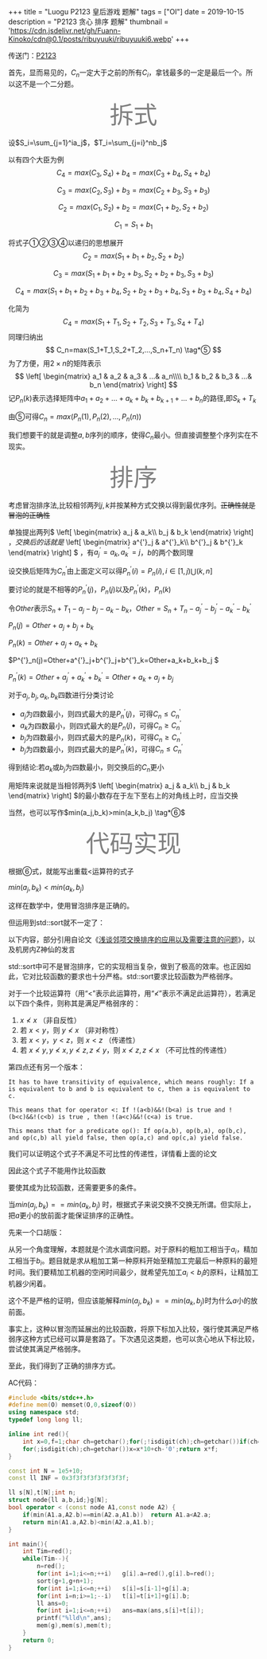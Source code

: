+++
title = "Luogu P2123 皇后游戏 题解"
tags = ["OI"]
date = 2019-10-15
description = "P2123 贪心 排序 题解"
thumbnail = 'https://cdn.jsdelivr.net/gh/Fuann-Kinoko/cdn@0.1/posts/ribuyuuki/ribuyuuki6.webp'
+++

传送门：[P2123](https://www.luogu.org/problem/P2123)

首先，显而易见的，$C_n$一定大于之前的所有$C_i$，拿钱最多的一定是最后一个。所以这不是一个二分题。







<center><font color=gray size=72>拆式</font></center>






设$S_i=\sum_{j=1}^ia_j$，$T_i=\sum_{j=i}^nb_j$

以有四个大臣为例
$$
C_4=max(C_3,S_4)+b_4=max(C_3+b_4,S_4+b_4) \tag*{①}
$$

$$
C_3=max(C_2,S_3)+b_3=max(C_2+b_3,S_3+b_3) \tag*{②}
$$

$$
C_2=max(C_1,S_2)+b_2=max(C_1+b_2,S_2+b_2) \tag*{③}
$$

$$
C_1=S_1+b_1 \tag*{④}
$$

将式子$①②③④$以递归的思想展开
$$
C_2=max(S_1+b_1+b_2,S_2+b_2)
$$

$$
C_3=max(S_1+b_1+b_2+b_3,S_2+b_2+b_3,S_3+b_3)
$$

$$
C_4=max(S_1+b_1+b_2+b_3+b_4,S_2+b_2+b_3+b_4,S_3+b_3+b_4,S_4+b_4)
$$

化简为
$$
C_4=max(S_1+T_1,S_2+T_2,S_3+T_3,S_4+T_4)
$$
同理归纳出
$$
C_n=max(S_1+T_1,S_2+T_2,...,S_n+T_n)  \tag*⑤
$$
为了方便，用$2\times{n}$的矩阵表示
$$
\left[
 \begin{matrix}
   a_1 & a_2 & a_3 & ...& a_n\\\\
   b_1 & b_2 & b_3 & ...& b_n
  \end{matrix}
  \right]
$$
记$P_n(k)$表示选择矩阵中$a_1+a_2+...+a_k+b_k+b_{k+1}+...+b_n$的路径,即$S_k+T_k$

由$⑤$可得$C_n=max(P_n(1),P_n(2),...,P_n(n))$ 

我们想要干的就是调整$a,b$序列的顺序，使得$C_n$最小。但直接调整整个序列实在不现实。







<center><font color=gray size=72>排序</font></center>






考虑冒泡排序法,比较相邻两列$j,k$并按某种方式交换以得到最优序列。~~正确性就是冒泡的正确性~~

单独提出两列$
\left[
 \begin{matrix}
   a_j & a_k\\\\
   b_j & b_k
  \end{matrix}
  \right]
$，交换后的话就是$
\left[
 \begin{matrix}
   a^{'}_j & a^{'}_k\\\\
   b^{'}_j & b^{'}_k
  \end{matrix}
  \right]
$  ，有$a^{'}_j=a_k,a^{'}_k=j$，$b$的两个数同理

设交换后矩阵为$C^{'}_n$由上面定义可以得$P^{'}_n(i)=P_n(i),i\in[1,j)\bigcup(k,n]$

要讨论的就是不相等的$P^{'}_n(j)，P_n(j)$以及$P^{'}_n(k)，P_n(k)$

令$Other$表示$S_n+T_1-a_j-b_j-a_k-b_k$，$Other=S_n+T_n-a^{'}_j-b^{'}_j-a^{'}_k-b^{'}_k$

$P_n(j)=Other+a_j+b_j+b_k$ 

$P_n(k)=Other+a_j+a_k+b_k$

$P^{'}_n(j)=Other+a^{'}_j+b^{'}_j+b^{'}_k=Other+a_k+b_k+b_j $

$P^{'}_n(k)=Other+a^{'}_j+a^{'}_k+b^{'}_k=Other+a_k+a_j+b_j$

对于$a_j,b_j,a_k,b_k$四数进行分类讨论

- $a_j$为四数最小，则四式最大的是$P^{'}_n(j)$，可得$C_n\leq{C^{'}_n}$
- $a_k$为四数最小，则四式最大的是$P_n(j)$，可得$C_n\geq{C^{'}_n}$
- $b_j$为四数最小，则四式最大的是$P_n(k)$，可得$C_n\geq{C^{'}_n}$
- $b_j$为四数最小，则四式最大的是$P^{'}_n(k)$，可得$C_n\leq{C^{'}_n}$

得到结论:若$a_k$或$b_j$为四数最小，则交换后的$C_n$更小

用矩阵来说就是当相邻两列$
\left[
 \begin{matrix}
   a_j & a_k\\\\
   b_j & b_k
  \end{matrix}
  \right]
$的最小数存在于左下至右上的对角线上时，应当交换

当然，也可以写作$min(a_j,b_k)>min(a_k,b_j)  \tag*⑥$ 







<center><font color=gray size=72>代码实现</font></center>






根据⑥式，就能写出重载<运算符的式子

$min(a_j,b_k)<min(a_k,b_j)$

这样在数学中，使用冒泡排序是正确的。

但运用到std::sort就不一定了：

以下内容，部分引用自论文《[浅谈邻项交换排序的应用以及需要注意的问题](https://ouuan.github.io/%E6%B5%85%E8%B0%88%E9%82%BB%E9%A1%B9%E4%BA%A4%E6%8D%A2%E6%8E%92%E5%BA%8F%E7%9A%84%E5%BA%94%E7%94%A8%E4%BB%A5%E5%8F%8A%E9%9C%80%E8%A6%81%E6%B3%A8%E6%84%8F%E7%9A%84%E9%97%AE%E9%A2%98/)》，以及机房内Z神仙的发言

std::sort中可不是冒泡排序，它的实现相当复杂，做到了极高的效率。也正因如此，它对比较函数的要求也十分严格。std::sort要求比较函数为严格弱序。

对于一个比较运算符（用“$<$”表示此运算符，用“$\not<$”表示不满足此运算符），若满足以下四个条件，则称其是满足严格弱序的：

1. $x\not<x$ （非自反性）
2. 若 $x<y$，则 $y\not<x$ （非对称性）
3. 若 $x<y，y<z$，则 $x<z$ （传递性）
4. 若 $x\not<y,y\not<x,y\not<z,z\not<y$，则 $x\not<z,z\not<x$ （不可比性的传递性）

第四点还有另一个版本：

```log
It has to have transitivity of equivalence, which means roughly: If a is equivalent to b and b is equivalent to c, then a is equivalent to c.

This means that for operator <: If !(a<b)&&!(b<a) is true and !(b<c)&&!(c<b) is true , then !(a<c)&&!(c<a) is true.

This means that for a predicate op(): If op(a,b), op(b,a), op(b,c), and op(c,b) all yield false, then op(a,c) and op(c,a) yield false.
```



我们可以证明这个式子不满足不可比性的传递性，详情看上面的论文

因此这个式子不能用作比较函数

要使其成为比较函数，还需要更多的条件。

当$min(a_j,b_k)==min(a_k,b_j)$ 时，根据式子来说交换不交换无所谓。但实际上，把$a$更小的放前面才能保证排序的正确性。

先来一个口胡版：

从另一个角度理解，本题就是个流水调度问题。对于原料的粗加工相当于$a_i$，精加工相当于$b_i$。题目就是求从粗加工第一种原料开始至精加工完最后一种原料的最短时间。我们要精加工机器的空闲时间最少，就希望先加工$a_i<b_i$的原料，让精加工机器少闲着。

这个不是严格的证明，但应该能解释$min(a_j,b_k)==min(a_k,b_j)$时为什么$a$小的放前面。

事实上，这种以冒泡而延展出的比较函数，将原下标加入比较，强行使其满足严格弱序这种方式已经可以算是套路了。下次遇见这类题，也可以贪心地从下标比较，尝试使其满足严格弱序。





至此，我们得到了正确的排序方式。





AC代码：

```c++
#include <bits/stdc++.h>
#define mem(O) memset(O,0,sizeof(O))
using namespace std;
typedef long long ll;

inline int red(){
	int x=0,f=1;char ch=getchar();for(;!isdigit(ch);ch=getchar())if(ch=='-')f=-1;
	for(;isdigit(ch);ch=getchar())x=x*10+ch-'0';return x*f;
}

const int N = 1e5+10;
const ll INF = 0x3f3f3f3f3f3f3f3f;

ll s[N],t[N];int n;
struct node{ll a,b,id;}g[N];
bool operator < (const node A1,const node A2) {
	if(min(A1.a,A2.b)==min(A2.a,A1.b))	return A1.a<A2.a;
	return min(A1.a,A2.b)<min(A2.a,A1.b);
}

int main(){
	int Tim=red();
	while(Tim--){
		n=red();
		for(int i=1;i<=n;++i)	g[i].a=red(),g[i].b=red();
		sort(g+1,g+n+1);
		for(int i=1;i<=n;++i)	s[i]=s[i-1]+g[i].a;
		for(int i=n;i>=1;--i)	t[i]=t[i+1]+g[i].b;
		ll ans=0;
		for(int i=1;i<=n;++i)	ans=max(ans,s[i]+t[i]);
		printf("%lld\n",ans);
		mem(g),mem(s),mem(t);
	}
	return 0;
}
```



